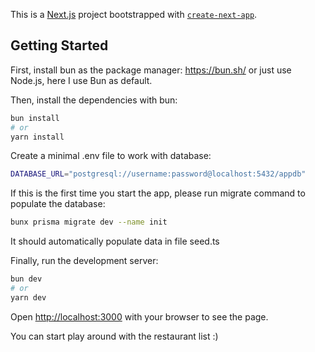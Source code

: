 This is a [Next.js](https://nextjs.org) project bootstrapped with [`create-next-app`](https://nextjs.org/docs/app/api-reference/cli/create-next-app).

## Getting Started

First, install bun as the package manager: https://bun.sh/ or just use Node.js, here I use Bun as default.

Then, install the dependencies with bun:

```bash
bun install
# or
yarn install
```

Create a minimal .env file to work with database:

```bash
DATABASE_URL="postgresql://username:password@localhost:5432/appdb"
```

If this is the first time you start the app, please run migrate command to populate the database:

```bash
bunx prisma migrate dev --name init
```

It should automatically populate data in file seed.ts

Finally, run the development server:

```bash
bun dev
# or
yarn dev
```

Open [http://localhost:3000](http://localhost:3000) with your browser to see the page.

You can start play around with the restaurant list :)

